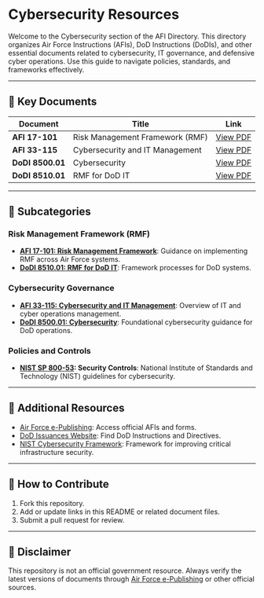 # Cybersecurity Resources

Welcome to the Cybersecurity section of the AFI Directory. This directory organizes Air Force Instructions (AFIs), DoD Instructions (DoDIs), and other essential documents related to cybersecurity, IT governance, and defensive cyber operations. Use this guide to navigate policies, standards, and frameworks effectively.

---

## 🔑 Key Documents

| Document       | Title                                    | Link                                 |
|----------------|------------------------------------------|--------------------------------------|
| **AFI 17-101** | Risk Management Framework (RMF)          | [View PDF](https://www.e-publishing.af.mil) |
| **AFI 33-115** | Cybersecurity and IT Management          | [View PDF](https://www.e-publishing.af.mil) |
| **DoDI 8500.01** | Cybersecurity                          | [View PDF](https://www.esd.whs.mil) |
| **DoDI 8510.01** | RMF for DoD IT                        | [View PDF](https://www.esd.whs.mil) |

---

## 📂 Subcategories

### Risk Management Framework (RMF)
- **[AFI 17-101: Risk Management Framework](AFI-17-101.md)**: Guidance on implementing RMF across Air Force systems.
- **[DoDI 8510.01: RMF for DoD IT](DoDI-8510.01.md)**: Framework processes for DoD systems.

### Cybersecurity Governance
- **[AFI 33-115: Cybersecurity and IT Management](AFI-33-115.md)**: Overview of IT and cyber operations management.
- **[DoDI 8500.01: Cybersecurity](DoDI-8500.01.md)**: Foundational cybersecurity guidance for DoD operations.

### Policies and Controls
- **[NIST SP 800-53](https://www.nist.gov): Security Controls**: National Institute of Standards and Technology (NIST) guidelines for cybersecurity.

---

## 🔗 Additional Resources

- [Air Force e-Publishing](https://www.e-publishing.af.mil): Access official AFIs and forms.
- [DoD Issuances Website](https://www.esd.whs.mil/Directives): Find DoD Instructions and Directives.
- [NIST Cybersecurity Framework](https://www.nist.gov): Framework for improving critical infrastructure security.

---

## 🤝 How to Contribute

1. Fork this repository.
2. Add or update links in this README or related document files.
3. Submit a pull request for review.

---

## 📜 Disclaimer

This repository is not an official government resource. Always verify the latest versions of documents through [Air Force e-Publishing](https://www.e-publishing.af.mil) or other official sources.
